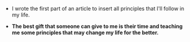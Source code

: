- I wrote the first part of an article to insert all principles that I'll follow in my life.

- **The best gift that someone can give to me is their time and teaching me some principles that may change my life for the better.**
